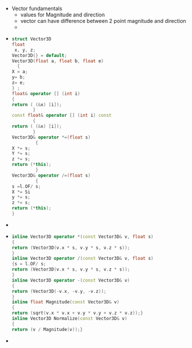 - Vector fundamentals
	- values for Magnitude and direction
	- vector can have difference between 2 point magnitude and direction
	-
- ```cpp
  struct Vector3D
  float
   x, y, z;
  Vector3D(} = default;
  Vector3D(float a, float b, float e)
    {
  X = a;
  y= b;
  z= e;
  } ;
  float& operator [] (int i)
  {
  return ( (&x) [i]);
          }
  const float& operator [] (int i) const
          {
  return ( (&x) [i]);
          }
  Vector3D& operator *=(float s)
           {
  X *= s;
  Y *= s;
  z *= s;
  return (*this);
           }
  Vector3D& operator /=(float s)
           {
  s =l.OF/ s;
  X *= Si
  y *= s;
  z *= s;
  return (*this);
  }
  ```
-
- ```cpp
  inline Vector3D operator *(const Vector3D& v, float s)
  {
  return (Vector3D(v.x * s, v.y * s, v.z * s));
  }
  inline Vector3D operator /(const Vector3D& v, float s)
  {s = l.OF/ s;
  return (Vector3D(v.x * s, v.y * s, v.z * s));
  }
  inline Vector3D operator -(const Vector3D& v)
  {
  return (Vector3D(-v.x, -v.y, -v.z));
  }
  inline float Magnitude(const Vector3D& v)
  {
  return (sqrt(v.x * v.x + v.y * v.y + v.z * v.z));}
  inline Vector3D Normalize(const Vector3D& v)
  {
  return (v / Magnitude(v));}
  ```
-